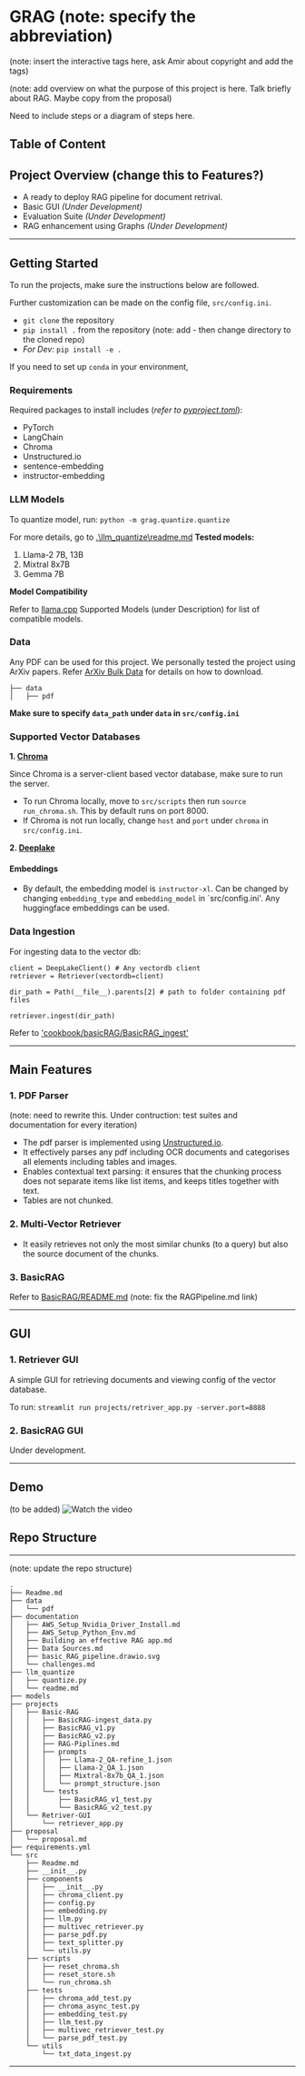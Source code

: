 # GRAG (note: specify the abbreviation)

(note: insert the interactive tags here, ask Amir about copyright and add the tags)

(note: add overview on what the purpose of this project is here. Talk briefly about RAG. Maybe copy from the proposal)

Need to include steps or a diagram of steps here.

## Table of Content

## Project Overview (change this to Features?)

- A ready to deploy RAG pipeline for document retrival.
- Basic GUI _(Under Development)_
- Evaluation Suite _(Under Development)_
- RAG enhancement using Graphs _(Under Development)_

---

## Getting Started

To run the projects, make sure the instructions below are followed.

Further customization can be made on the config file, `src/config.ini`.

- `git clone` the repository
- `pip install .` from the repository (note: add - then change directory to the cloned repo)
- _For Dev:_ `pip install -e .`

If you need to set up `conda` in your environment,

### Requirements

Required packages to install includes (_refer to [pyproject.toml](pyproject.toml)_):

- PyTorch
- LangChain
- Chroma
- Unstructured.io
- sentence-embedding
- instructor-embedding

### LLM Models

To quantize model, run:
`python -m grag.quantize.quantize`

For more details, go to [.\llm_quantize\readme.md](.\llm_quantize\readme.md)
**Tested models:**

1. Llama-2 7B, 13B
2. Mixtral 8x7B
3. Gemma 7B

**Model Compatibility**

Refer to [llama.cpp](https://github.com/ggerganov/llama.cpp) Supported Models (under Description) for list of compatible models.

### Data

Any PDF can be used for this project. We personally tested the project using ArXiv papers. Refer [ArXiv Bulk Data](https://info.arxiv.org/help/bulk_data/index.html) for
details on how to download.

```
├── data
│   ├── pdf
```

**Make sure to specify `data_path` under `data` in `src/config.ini`**

### Supported Vector Databases

**1. [Chroma](https://www.trychroma.com)**

Since Chroma is a server-client based vector database, make sure to run the server.

- To run Chroma locally, move to `src/scripts` then run `source run_chroma.sh`. This by default runs on port 8000.
- If Chroma is not run locally, change `host` and `port` under `chroma` in `src/config.ini`.

**2. [Deeplake](https://www.deeplake.ai/)**

#### Embeddings

- By default, the embedding model is `instructor-xl`. Can be changed by changing `embedding_type` and `embedding_model`
  in `src/config.ini'. Any huggingface embeddings can be used.

### Data Ingestion

For ingesting data to the vector db:

```
client = DeepLakeClient() # Any vectordb client
retriever = Retriever(vectordb=client)

dir_path = Path(__file__).parents[2] # path to folder containing pdf files

retriever.ingest(dir_path)
```

Refer to ['cookbook/basicRAG/BasicRAG_ingest'](./cookbook/basicRAG/BasicRAG_ingest)

---

## Main Features

### 1. PDF Parser

(note: need to rewrite this. Under contruction: test suites and documentation for every iteration)

- The pdf parser is implemented using [Unstructured.io](https://unstructured.io).
- It effectively parses any pdf including OCR documents and categorises all elements including tables and images.
- Enables contextual text parsing: it ensures that the chunking process does not separate items like list items, and keeps titles together with text.
- Tables are not chunked.

### 2. Multi-Vector Retriever

- It easily retrieves not only the most similar chunks (to a query) but also the source document of the chunks.

### 3. BasicRAG

Refer to [BasicRAG/README.md](./cookbook/Basic-RAG/README.md)
(note: fix the RAGPipeline.md link)

---

## GUI

### 1. Retriever GUI

A simple GUI for retrieving documents and viewing config of the vector database.

To run: `streamlit run projects/retriver_app.py -server.port=8888`

### 2. BasicRAG GUI

Under development.

---

## Demo

(to be added)
![Watch the video](../Sample_Capstone/demo/fig/demo.gif)

## Repo Structure

---

(note: update the repo structure)

```
.
├── Readme.md
├── data
│   └── pdf
├── documentation
│   ├── AWS_Setup_Nvidia_Driver_Install.md
│   ├── AWS_Setup_Python_Env.md
│   ├── Building an effective RAG app.md
│   ├── Data Sources.md
│   ├── basic_RAG_pipeline.drawio.svg
│   └── challenges.md
├── llm_quantize
│   ├── quantize.py
│   └── readme.md
├── models
├── projects
│   ├── Basic-RAG
│   │   ├── BasicRAG-ingest_data.py
│   │   ├── BasicRAG_v1.py
│   │   ├── BasicRAG_v2.py
│   │   ├── RAG-Piplines.md
│   │   ├── prompts
│   │   │   ├── Llama-2_QA-refine_1.json
│   │   │   ├── Llama-2_QA_1.json
│   │   │   ├── Mixtral-8x7b_QA_1.json
│   │   │   └── prompt_structure.json
│   │   └── tests
│   │       ├── BasicRAG_v1_test.py
│   │       └── BasicRAG_v2_test.py
│   └── Retriver-GUI
│       └── retriever_app.py
├── proposal
│   └── proposal.md
├── requirements.yml
└── src
    ├── Readme.md
    ├── __init__.py
    ├── components
    │   ├── __init__.py
    │   ├── chroma_client.py
    │   ├── config.py
    │   ├── embedding.py
    │   ├── llm.py
    │   ├── multivec_retriever.py
    │   ├── parse_pdf.py
    │   ├── text_splitter.py
    │   └── utils.py
    ├── scripts
    │   ├── reset_chroma.sh
    │   ├── reset_store.sh
    │   └── run_chroma.sh
    ├── tests
    │   ├── chroma_add_test.py
    │   ├── chroma_async_test.py
    │   ├── embedding_test.py
    │   ├── llm_test.py
    │   ├── multivec_retriever_test.py
    │   └── parse_pdf_test.py
    └── utils
        └── txt_data_ingest.py
```

---
